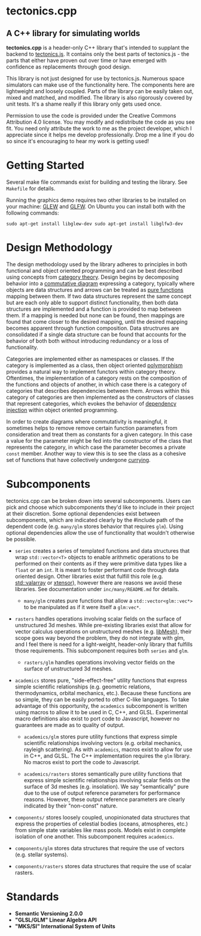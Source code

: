 # tectonics.cpp
## A C++ library for simulating worlds

**tectonics.cpp** is a header-only C++ library that's intended to supplant the backend to [tectonics.js](http://davidson16807.github.io/tectonics.js/). It contains only the best parts of tectonics.js - the parts that either have proven out over time or have emerged with confidence as replacements through good design. 

This library is not just designed for use by tectonics.js. Numerous space simulators can make use of the functionality here. The components here are lightweight and loosely coupled. Parts of the library can be easily taken out, mixed and matched, and modified. The library is also rigorously covered by unit tests. It's a shame really if this library only gets used once. 

Permission to use the code is provided under the Creative Commons Attribution 4.0 license. You may modify and redistribute the code as you see fit. You need only attribute the work to me as the project developer, which I appreciate since it helps me develop professionally. Drop me a line if you do so since it's encouraging to hear my work is getting used! 

# Getting Started
Several make file commands exist for building and testing the library. See `Makefile` for details. 

Running the graphics demo requires two other libraries to be installed on your machine: [GLEW](http://glew.sourceforge.net/) and [GLFW](https://www.glfw.org/). On Ubuntu you can install both with the following commands:

`
sudo apt-get install libglew-dev
sudo apt-get install libglfw3-dev
`

# Design Methodology
The design methodology used by the library adheres to principles in both functional and object oriented programming and can be best described using concepts from [category theory](https://en.wikipedia.org/wiki/Category_theory). Design begins by decomposing behavior into a [commutative diagram](https://en.wikipedia.org/wiki/Commutative_diagram) expressing a category, typically where objects are data structures and arrows can be treated as [pure functions](https://en.wikipedia.org/wiki/Pure_function) mapping between them. If two data structures represent the same concept but are each only able to support distinct functionality, then both data structures are implemented and a function is provided to map between them. If a mapping is needed but none can be found, then mappings are found that come closer to the desired mapping, until the desired mapping becomes apparent through function composition. Data structrures are consolidated if a single data structure can be found that accounts for the behavior of both both without introducing redundancy or a loss of functionality. 

Categories are implemented either as namespaces or classes. If the category is implemented as a class, then object oriented [polymorphism](https://en.wikipedia.org/wiki/Polymorphism_(computer_science)) provides a natural way to implement functors within category theory. Oftentimes, the implementation of a category rests on the composition of the functions and objects of another, in which case there is a category of categories that describes dependencies between them. Arrows within this category of categories are then implemented as the constructors of classes that represent categories, which evokes the behavior of [dependency injection](https://en.wikipedia.org/wiki/Dependency_injection) within object oriented programming. 

In order to create diagrams where commutativity is meaningful, it sometimes helps to remove remove certain function parameters from consideration and treat them as constants for a given category. In this case a value for the parameter might be fed into the constructor of the class that represents the category, in which case the parameter becomes a private `const` member. Another way to view this is to see the class as a cohesive set of functions that have collectively undergone [currying](https://en.wikipedia.org/wiki/Currying). 

# Subcomponents
tectonics.cpp can be broken down into several subcomponents. Users can pick and choose which subcomponents they'd like to include in their project at their discretion. Some optional dependencies exist between subcomponents, which are indicated clearly by the #include path of the dependent code (e.g. `many/glm` stores behavior that requires `glm`). Using optional dependencies allow the use of functionality that wouldn't otherwise be possible. 

* `series` creates a series of templated functions and data structures that wrap `std::vector<T>` objects to enable arithmetic operations to be performed on their contents as if they were primitive data types like a `float` or an `int`. It is meant to foster performant code through data oriented design. Other libraries exist that fulfill this role (e.g. [std::valarray](https://en.cppreference.com/w/cpp/numeric/composite) or [xtensor](https://github.com/QuantStack/xtensor)), however there are reasons we avoid these libraries. See documentation under `inc/many/README.md` for details.

	- `many/glm` creates pure functions that allow a `std::vector<glm::vec*>` to be manipulated as if it were itself a `glm:vec*`. 

* `rasters` handles operations involving scalar fields on the surface of unstructured 3d meshes. While pre-existing libraries exist that allow for vector calculus operations on unstructured meshes (e.g. [libMesh](https://libmesh.github.io/externalsoftware.html)), their scope goes way beyond the problem, they do not integrate with glm, and I feel there is need for a light-weight, header-only library that fulfills those requirements. This subcomponent requires both `series` and `glm`. 

	- `rasters/glm` handles operations involving vector fields on the surface of unstructured 3d meshes. 

* `academics` stores pure, "side-effect-free" utility functions that express simple scientific relationships (e.g. geometric relations, thermodynamics, orbital mechanics, etc.). Because these functions are so simple, they can be easily ported to other C-like languages. To take advantage of this opportunity, the `academics` subcomponent is written using macros to allow it to be used in C, C++, and GLSL. Experimental macro definitions also exist to port code to Javascript, however no guarantees are made as to quality of output. 

	- `academics/glm` stores pure utility functions that express simple scientific relationships involving vectors (e.g. orbital mechanics, rayleigh scattering). As with `academics`, macros exist to allow for use in C++, and GLSL. The C++ implementation requires the `glm` library. No macros exist to port the code to Javascript. 

	- `academics/rasters` stores semantically pure utility functions that express simple scientific relationships involving scalar fields on the surface of 3d meshes (e.g. insolation). We say "semantically" pure due to the use of output reference parameters for performance reasons. However, these output reference parameters are clearly indicated by their "non-const" nature.

* `components/` stores loosely coupled, unopinionated data structures that express the properties of celestial bodies (oceans, atmospheres, etc.) from simple state variables like mass pools. Models exist in complete isolation of one another. This subcomponent requires `academics`.

* `components/glm` stores data structures that require the use of vectors (e.g. stellar systems). 

* `components/rasters` stores data structures that require the use of scalar rasters.

# Standards
* **Semantic Versioning 2.0.0**
* **"GLSL/GLM" Linear Algebra API**
* **"MKS/SI" International System of Units**
